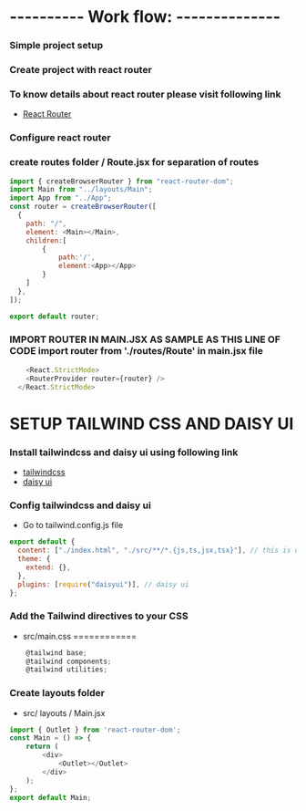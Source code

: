 # ---------- Work flow: --------------
### Simple project setup
### Create project with react router
### To know details about react router please visit following link
- [React Router](https://reactrouter.com/en/main/start/tutorial)

### Configure react router 
### create routes folder / Route.jsx for separation of routes
```JavaScript
import { createBrowserRouter } from "react-router-dom";
import Main from "../layouts/Main";
import App from "../App";
const router = createBrowserRouter([
  {
    path: "/",
    element: <Main></Main>,
    children:[
        {
            path:'/',
            element:<App></App>
        }
    ]
  },
]);

export default router;

```

### IMPORT ROUTER IN MAIN.JSX AS SAMPLE AS THIS LINE OF CODE import router from './routes/Route' in main.jsx file
```JavaScript
    <React.StrictMode>
    <RouterProvider router={router} />
  </React.StrictMode>
```

# SETUP TAILWIND CSS AND DAISY UI

### Install tailwindcss and daisy ui using following link

- [tailwindcss](https://tailwindcss.com/docs/guides/vite)
- [daisy ui](https://daisyui.com/docs/install/)

### Config tailwindcss and daisy ui
- Go to tailwind.config.js file
```JavaScript
export default {
  content: ["./index.html", "./src/**/*.{js,ts,jsx,tsx}"], // this is used for tailwind css
  theme: {
    extend: {},
  },
  plugins: [require("daisyui")], // daisy ui
};
```

### Add the Tailwind directives to your CSS
- src/main.css  ============
```JavaScript
    @tailwind base;
    @tailwind components;
    @tailwind utilities;
```

### Create layouts  folder 
- src/ layouts / Main.jsx
```JavaScript
import { Outlet } from 'react-router-dom';
const Main = () => {
    return (
        <div>
            <Outlet></Outlet>
        </div>
    );
};
export default Main;
```